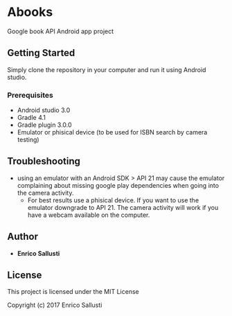 # Abooks

Google book API Android app project

## Getting Started

Simply clone the repository in your computer and run it using Android studio.

### Prerequisites

* Android studio 3.0
* Gradle 4.1
* Gradle plugin 3.0.0
* Emulator or phisical device (to be used for ISBN search by camera testing)

## Troubleshooting

* using an emulator with an Android SDK > API 21 may cause the emulator complaining about missing google play dependencies when going into the camera activity.
  * For best results use a phisical device. If you want to use the emulator downgrade to API 21. The camera activity will work if you have a webcam available on the computer.

## Author

* **Enrico Sallusti**

## License

This project is licensed under the MIT License

Copyright (c) 2017 Enrico Sallusti

